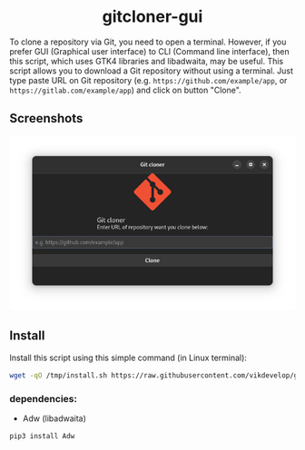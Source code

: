 <h1 align=center>gitcloner-gui</h1>
<!--p align=center>
  <img src="https://img.shields.io/static/v1?label=Number of languages into which the project is translated&message=2&color=blue?style=light&logo=python" />
</p-->

To clone a repository via Git, you need to open a terminal. However, if you prefer GUI (Graphical user interface) to CLI (Command line interface), then this script, which uses GTK4 libraries and libadwaita, may be useful. This script allows you to download a Git repository without using a terminal. Just type paste URL on Git repository (e.g. `https://github.com/example/app`, or `https://gitlab.com/example/app`) and click on button "Clone".
## Screenshots
![Screenshot main](https://github.com/vikdevelop/gitcloner-gui/blob/main/screenshots/Gitcloner-gui_main.png)
## Install
Install this script using this simple command (in Linux terminal):
```bash
wget -qO /tmp/install.sh https://raw.githubusercontent.com/vikdevelop/gitcloner-gui/main/install.sh && sh /tmp/install.sh
```
### dependencies:
- Adw (libadwaita)
```bash
pip3 install Adw
```
